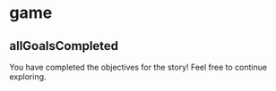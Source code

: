 # game

## allGoalsCompleted

You have completed the objectives for the story! Feel free to continue
exploring.